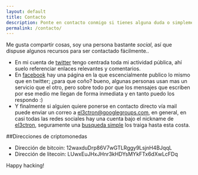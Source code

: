 ```yaml
---
layout: default
title: Contacto
description: Ponte en contacto conmigo si tienes alguna duda o simplemente quieres decir hola.
permalink: /contacto/
---
```


Me gusta compartir cosas, soy una persona bastante *social*, así que dispuse algunos recursos para ser contactado fácilmente..

- En mi cuenta de [twitter](//twitter.com/el3ctron) tengo centrada toda mi actividad pública, ahí suelo referenciar enlaces relevantes y comentarios.
- En [facebook](//facebook.com/el3ctr0n) hay una página en la que escencialmente publico lo mismo que en twitter; ¿para que coño? bueno, algunas personas usan mas un servicio que el otro, pero sobre todo por que los mensajes que escriben por ese medio me llegan de forma inmediata y en tanto puedo los respondo :)
- Y finalmente si alguien quiere ponerse en contacto directo vía mail puede enviar un correo a [el3ctron@googlegroups.com](//groups.google.com/forum/#!forum/el3ctron), en general, en casi todas las redes sociales hay una cuenta bajo el nickname de [el3ctron](//encrypted.google.com/search?hl=es-419&source=hp&q=el3ctron&gbv=2&oq=el3ctron&gs_l=heirloom-hp.3..0i19l3j0i30i19l7.2326.2424.0.3874.11.2.0.0.0.0.177.246.1j1.2.0....0...1ac.1.34.heirloom-hp..10.1.69.NwjbTsefjQo), seguramente una [busqueda simple](//duckduckgo.com/?q=el3ctron) los traiga hasta esta costa.

##Direcciones de criptomonedas

- Dirección de bitcoin: 12waxduDrp86V7wGTLRggy9LsjnH4BJqqL
- Dirección de litecoin: LUwxEuJHxJHnr3kHDYsMYkFTx6dXwLcFDq

Happy hacking!

